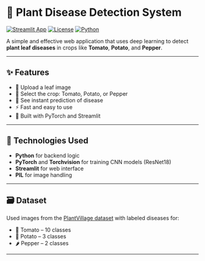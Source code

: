 
# 🌿 Plant Disease Detection System

[![Streamlit App](https://img.shields.io/badge/Streamlit-Deployed-brightgreen?logo=streamlit)](https://your-username-plant-disease-detector.streamlit.app/)
[![License](https://img.shields.io/badge/License-Apache%202.0-blue.svg)](LICENSE)
[![Python](https://img.shields.io/badge/Python-3.8+-blue.svg?logo=python)](https://www.python.org/downloads/)

A simple and effective web application that uses deep learning to detect **plant leaf diseases** in crops like **Tomato**, **Potato**, and **Pepper**.



---

## ✨ Features

- 📸 Upload a leaf image
- 🌱 Select the crop: Tomato, Potato, or Pepper
- 🧠 See instant prediction of disease
- ⚡ Fast and easy to use
- 🐍 Built with PyTorch and Streamlit

---

## 🧠 Technologies Used

- **Python** for backend logic
- **PyTorch** and **Torchvision** for training CNN models (ResNet18)
- **Streamlit** for web interface
- **PIL** for image handling

---

## 🗃️ Dataset

Used images from the [PlantVillage dataset](https://www.kaggle.com/datasets/emmarex/plantdisease) with labeled diseases for:

- 🍅 Tomato – 10 classes
- 🥔 Potato – 3 classes
- 🌶️ Pepper – 2 classes

---
